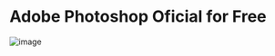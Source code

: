 # Adobe Photoshop Oficial for Free

![image](https://user-images.githubusercontent.com/124466958/228231048-9b7e4d62-310a-41f4-87a6-8b62b3cf4320.png)

